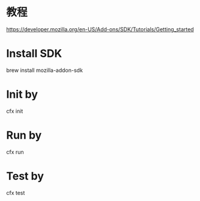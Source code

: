 # 教程
https://developer.mozilla.org/en-US/Add-ons/SDK/Tutorials/Getting_started
# Install SDK
   brew install mozilla-addon-sdk
# Init by 
  cfx init
# Run by
  cfx run
# Test by
  cfx test